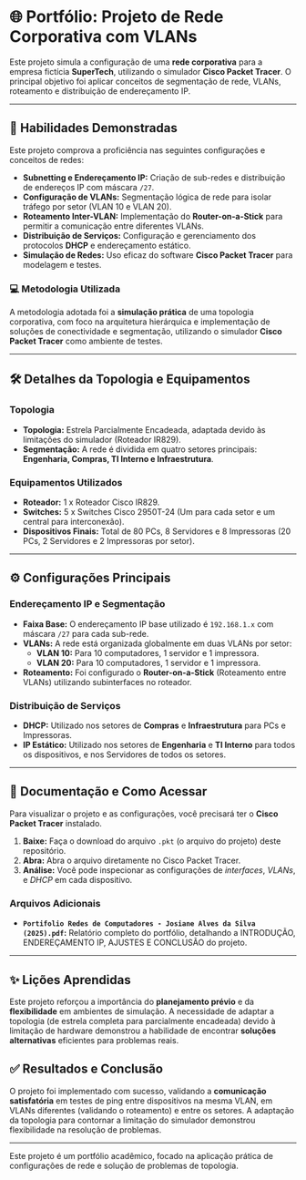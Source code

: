 # 🌐 Portfólio: Projeto de Rede Corporativa com VLANs

Este projeto simula a configuração de uma **rede corporativa** para a empresa fictícia **SuperTech**, utilizando o simulador **Cisco Packet Tracer**. O principal objetivo foi aplicar conceitos de segmentação de rede, VLANs, roteamento e distribuição de endereçamento IP.

---

## 🧠 Habilidades Demonstradas
Este projeto comprova a proficiência nas seguintes configurações e conceitos de redes:

* **Subnetting e Endereçamento IP:** Criação de sub-redes e distribuição de endereços IP com máscara `/27`.
* **Configuração de VLANs:** Segmentação lógica de rede para isolar tráfego por setor (VLAN 10 e VLAN 20).
* **Roteamento Inter-VLAN:** Implementação do **Router-on-a-Stick** para permitir a comunicação entre diferentes VLANs.
* **Distribuição de Serviços:** Configuração e gerenciamento dos protocolos **DHCP** e endereçamento estático.
* **Simulação de Redes:** Uso eficaz do software **Cisco Packet Tracer** para modelagem e testes.

### 💻 Metodologia Utilizada
A metodologia adotada foi a **simulação prática** de uma topologia corporativa, com foco na arquitetura hierárquica e implementação de soluções de conectividade e segmentação, utilizando o simulador **Cisco Packet Tracer** como ambiente de testes.

---

## 🛠️ Detalhes da Topologia e Equipamentos

### Topologia
* **Topologia:** Estrela Parcialmente Encadeada, adaptada devido às limitações do simulador (Roteador IR829).
* **Segmentação:** A rede é dividida em quatro setores principais: **Engenharia, Compras, TI Interno e Infraestrutura**.

### Equipamentos Utilizados
* **Roteador:** 1 x Roteador Cisco IR829.
* **Switches:** 5 x Switches Cisco 2950T-24 (Um para cada setor e um central para interconexão).
* **Dispositivos Finais:** Total de 80 PCs, 8 Servidores e 8 Impressoras (20 PCs, 2 Servidores e 2 Impressoras por setor).

---

## ⚙️ Configurações Principais

### Endereçamento IP e Segmentação
* **Faixa Base:** O endereçamento IP base utilizado é `192.168.1.x` com máscara `/27` para cada sub-rede.
* **VLANs:** A rede está organizada globalmente em duas VLANs por setor:
    * **VLAN 10:** Para 10 computadores, 1 servidor e 1 impressora.
    * **VLAN 20:** Para 10 computadores, 1 servidor e 1 impressora.
* **Roteamento:** Foi configurado o **Router-on-a-Stick** (Roteamento entre VLANs) utilizando subinterfaces no roteador.

### Distribuição de Serviços
* **DHCP:** Utilizado nos setores de **Compras** e **Infraestrutura** para PCs e Impressoras.
* **IP Estático:** Utilizado nos setores de **Engenharia** e **TI Interno** para todos os dispositivos, e nos Servidores de todos os setores.

---

## 📝 Documentação e Como Acessar

Para visualizar o projeto e as configurações, você precisará ter o **Cisco Packet Tracer** instalado.

1.  **Baixe:** Faça o download do arquivo `.pkt` (o arquivo do projeto) deste repositório.
2.  **Abra:** Abra o arquivo diretamente no Cisco Packet Tracer.
3.  **Análise:** Você pode inspecionar as configurações de *interfaces*, *VLANs*, e *DHCP* em cada dispositivo.

### Arquivos Adicionais
* **`Portifolio Redes de Computadores - Josiane Alves da Silva (2025).pdf`:** Relatório completo do portfólio, detalhando a INTRODUÇÃO, ENDEREÇAMENTO IP, AJUSTES E CONCLUSÃO do projeto.

---

## ✨ Lições Aprendidas

Este projeto reforçou a importância do **planejamento prévio** e da **flexibilidade** em ambientes de simulação. A necessidade de adaptar a topologia (de estrela completa para parcialmente encadeada) devido à limitação de hardware demonstrou a habilidade de encontrar **soluções alternativas** eficientes para problemas reais.

## ✅ Resultados e Conclusão

O projeto foi implementado com sucesso, validando a **comunicação satisfatória** em testes de ping entre dispositivos na mesma VLAN, em VLANs diferentes (validando o roteamento) e entre os setores. A adaptação da topologia para contornar a limitação do simulador demonstrou flexibilidade na resolução de problemas.

---

Este projeto é um portfólio acadêmico, focado na aplicação prática de configurações de rede e solução de problemas de topologia.
